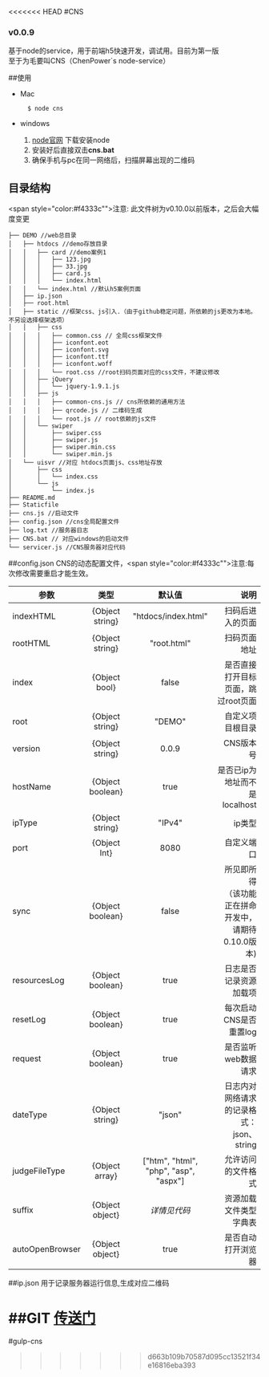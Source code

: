 <<<<<<< HEAD
#CNS 
### v0.0.9 
基于node的service，用于前端h5快速开发，调试用。目前为第一版<br />
至于为毛要叫CNS（ChenPower`s node-service） 

##使用
* Mac
	
		$ node cns 
* windows
	1. [node官网](https://nodejs.org/) 下载安装node
	2. 安装好后直接双击**cns.bat**
	3. 确保手机与pc在同一网络后，扫描屏幕出现的二维码

## 目录结构 
 <span style="color:#f4333c"">注意</span>: 此文件树为v0.10.0以前版本，之后会大幅度变更



	├── DEMO //web总目录
	│   ├── htdocs //demo存放目录
	│   │   ├── card //demo案例1
	│   │   │   ├── 123.jpg
	│   │   │   ├── 33.jpg
	│   │   │   ├── card.js
	│   │   │   └── index.html
	│   │   └── index.html //默认h5案例页面
	│   ├── ip.json
	│   ├── root.html
	│   ├── static //框架css、js引入.（由于github稳定问题，所依赖的js更改为本地。不另设选择框架选项）
	│   │   ├── css
	│   │   │   ├── common.css // 全局css框架文件 
	│   │   │   ├── iconfont.eot 
	│   │   │   ├── iconfont.svg
	│   │   │   ├── iconfont.ttf
	│   │   │   ├── iconfont.woff
	│   │   │   └── root.css //root扫码页面对应的css文件，不建议修改
	│   │   ├── jQuery
	│   │   │   └── jquery-1.9.1.js
	│   │   ├── js
	│   │   │   ├── common-cns.js // cns所依赖的通用方法
	│   │   │   ├── qrcode.js // 二维码生成
	│   │   │   └── root.js // root依赖的js文件
	│   │   └── swiper
	│   │       ├── swiper.css
	│   │       ├── swiper.js
	│   │       ├── swiper.min.css
	│   │       └── swiper.min.js
	│   └── uisvr //对应 htdocs页面js、css地址存放
	│       ├── css 
	│       │   └── index.css 
	│       └── js
	│           └── index.js
	├── README.md 
	├── Staticfile
	├── cns.js //启动文件
	├── config.json //cns全局配置文件
	├── log.txt //服务器日志
	├── CNS.bat // 对应windows的启动文件
	└── servicer.js //CNS服务器对应代码
 

##config.json
 CNS的动态配置文件，<span style="color:#f4333c"">注意</span>:每次修改需要重启才能生效。
   
| 参数 | 类型 |默认值| 说明 |
| ------------- |:-------------:| :----------:| -----:|
| indexHTML     | {Object string} | "htdocs/index.html"|扫码后进入的页面 |
| rootHTML |{Object string} | "root.html"|扫码页面地址 |
| index|{Object bool}|false|是否直接打开目标页面，跳过root页面|
|root|{Object string}|"DEMO"|自定义项目根目录|
|version|{Object string} |0.0.9|CNS版本号|
|hostName|{Object boolean}|true|是否已ip为地址而不是localhost|
|ipType|{Object string}| "IPv4"|ip类型
|port|{Object Int}|8080|自定义端口|
|sync|{Object boolean}|false|所见即所得</br>（该功能正在拼命开发中，请期待0.10.0版本)|
|resourcesLog|{Object boolean}|true|日志是否记录资源加载项|
|resetLog|{Object boolean}|true|每次启动CNS是否重置log|
|request|{Object boolean}|true|是否监听web数据请求|
|dateType|{Object string}|"json"|日志内对网络请求的记录格式：json、string|
|judgeFileType|{Object array}|["htm", "html", "php", "asp", "aspx"]|允许访问的文件格式|
|suffix|{Object object}| *详情见代码*|资源加载文件类型字典表|
|autoOpenBrowser|{Object object} |true|是否自动打开浏览器|


##ip.json
用于记录服务器运行信息,生成对应二维码
 

##GIT
[传送门](https://coding.net/u/belial/p/CNS/git) 
=======
#gulp-cns
>>>>>>> d663b109b70587d095cc13521f34e16816eba393
